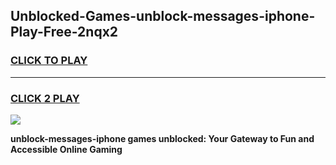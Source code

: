 
## Unblocked-Games-unblock-messages-iphone-Play-Free-2nqx2
<h3>
<a href="https://premium76.site?title=unblock-messages-iphone&ref=18A1">CLICK TO PLAY</a></h3>
<hr>

<h3>
<a href="https://premium76.site?title=unblock-messages-iphone&ref=18A1">CLICK 2 PLAY</a>
  
</h3>

<a href="https://premium76.site?title=unblock-messages-iphone&ref=18A1"><img src="https://clearcache.store/games.png"></a>


**unblock-messages-iphone games unblocked: Your Gateway to Fun and Accessible Online Gaming**
